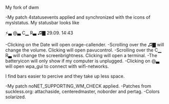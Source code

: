 My fork of dwm

-My patch 4statusevents applied and synchronized with the icons of myslstatus. My statusbar looks like 

⚡▃ @▃ C▁ R▃ ♫▇  29.09.  14:43

  -Clicking on the Date will open orage-callender.
  -Scrolling over the ♫▇ will change the volume. Clicking will open pavucontrol.
  -Scrolling over the C▁ R▃ will change the screenbrightness. Clicking will open a terminal.
  -The batteryicon will only show if my computer is unplugged.
  -Clicking on @▃ will open wpa_gui to connect with wifi-networks.

I find bars easier to percive and they take up less space.

-My patch noNET_SUPPORTING_WM_CHECK applied. 
-Patches from suckless.org: attachaside, centeredmaster, noborder and pertag.
-Colors solarized.
